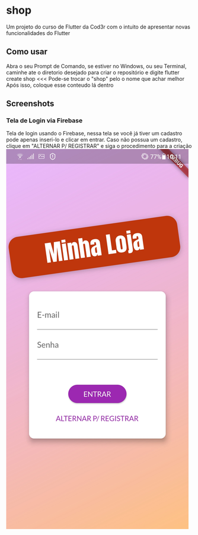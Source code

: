 # shop

Um projeto do curso de Flutter da Cod3r com o intuito de apresentar novas funcionalidades do Flutter

## Como usar
Abra o seu Prompt de Comando, se estiver no Windows, ou seu Terminal, caminhe ate o diretorio desejado para criar o repositório e digite flutter create shop  <<< Pode-se trocar o "shop" pelo o nome que achar melhor 
Após isso, coloque esse conteudo lá dentro


## Screenshots

### Tela de Login via Firebase
Tela de login usando o Firebase, nessa tela se você já tiver um cadastro pode apenas inseri-lo e clicar em entrar. Caso não possua um cadastro, clique em "ALTERNAR P/ REGISTRAR" e siga o procedimento para a criação
![Tela de Login](./images/shop_login.jpeg)
